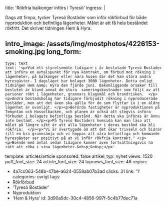 title: 'Rökfria balkonger införs i Tyresö'
ingress: |
  <p><span class="NormalTextRun SCXW195243425" "="">Dags</span> <span class="NormalTextRun SCXW195243425">att</span> <span class="NormalTextRun SCXW195243425">fimpa</span><span class="NormalTextRun SCXW195243425">, </span><span class="NormalTextRun SCXW195243425">tycker</span> <span class="NormalTextRun SCXW195243425">Tyresö</span> <span class="NormalTextRun SCXW195243425">Bostäder</span> <span class="NormalTextRun SCXW195243425">som</span> <span class="NormalTextRun SCXW195243425">inför</span><span class="NormalTextRun SCXW195243425"> rök</span><span class="NormalTextRun SCXW195243425">förbud</span><span class="NormalTextRun SCXW195243425"> för både nyproduktion och befintliga lägenheter. </span><span class="NormalTextRun SCXW195243425" "="">Målet är att få hela beståndet rökfritt. Det skriver tidningen Hem & Hyra.</span>
  </p>
  
intro_image: /assets/img/mostphotos/4226153-smoking.jpg
long_form:
  -
    type: text
    text: '<p>Vid ett styrelsemöte tidigare i år beslutade Tyresö Bostäder att införa en avtalspunkt för nya kontrakt, om förbud mot rökning i lägenheter, på balkonger eller nära husen där det kan störa andra hyresgäster. I dagsläget har bolaget 3000 lägenheter. Detta enligt tidningen Hem &amp; Hyra den fjärde juni. Bakomliggande orsaker till beslutet är bland annat de stora  saneringskostnader som följt av att personer rökt i lägenheter, grannars klagomål och brandrisken.  </p><p>Andra bostadsbolag har tidigare förbjudit rökning i nyproducerade bostäder, men att det även ska gälla för de som flyttar in i en äldre lägenhet är ovanligt. </p><p>Berörda fastigheter är nyproduktionen på Temyntan och Hasselbacken, och planen är också att stegvis införa förbudet i bolagets befintliga bestånd. När detta ska införas är ännu inte bestämt. </p><p>På Tyresö Bostäders hemsida kan man läsa att målet på längre sikt är att alla lägenheter i deras bestånd ska bli rökfria:  </p><p>"Vi är övertygade om att det ökar trivseln och bidrar till en bra grannsämja och vi hoppas att våra befintliga och kommande hyresgäster ser positivt på at vi inför rökfria kontrakt." </p><p>Boende med avtal sedan tidigare kommer även fortsättningsvis ha rätt att röka i sina lägenheter.&nbsp;&nbsp;</p>'
template: articles/article
sponsored: false
artikel_typ: nyhet
views: 1520
puff_font_size: 24
article_font_size: 24
topnews_font_size: 48
region:
  - 4a7cc063-548b-47be-a624-0558ab07b3ad
clicks: 31
link: '1'
categories: ovrigt
tags:
  - Rökförbud
  - 'Tyresö Bostäder'
  - Nyproduktion
  - 'Hem & Hyra'
id: 3d90a5dc-30c4-4856-997f-5c4b77dec71a
